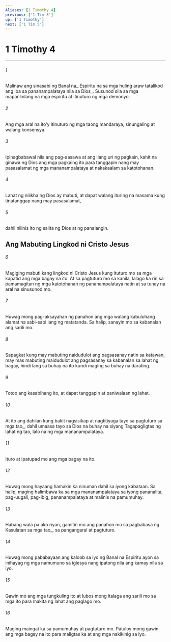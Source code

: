 ```yaml
---
Aliases: [1 Timothy 4]
previous: ['1 Tim 3']
up: ['1 Timothy']
next: ['1 Tim 5']
---
```

# 1 Timothy 4

***






















###### 1 










Malinaw ang sinasabi ng Banal na_ Espiritu na sa mga huling araw tatalikod ang iba sa pananampalataya nila sa Dios_. Susunod sila sa mga mapanlinlang na mga espiritu at itinuturo ng mga demonyo. 





















###### 2 










Ang mga aral na itoʼy itinuturo ng mga taong mandaraya, sinungaling at walang konsensya. 





















###### 3 










Ipinagbabawal nila ang pag-aasawa at ang ilang uri ng pagkain, kahit na ginawa ng Dios ang mga pagkaing ito para tanggapin nang may pasasalamat ng mga mananampalataya at nakakaalam sa katotohanan. 





















###### 4 










Lahat ng nilikha ng Dios ay mabuti, at dapat walang ituring na masama kung tinatanggap nang may pasasalamat, 





















###### 5 










dahil nilinis ito ng salita ng Dios at ng panalangin.

## Ang Mabuting Lingkod ni Cristo Jesus 





















###### 6 










Magiging mabuti kang lingkod ni Cristo Jesus kung ituturo mo sa mga kapatid ang mga bagay na ito. At sa pagtuturo mo sa kanila, lalago ka rin sa pamamagitan ng mga katotohanan ng pananampalataya natin at sa tunay na aral na sinusunod mo. 





















###### 7 










Huwag mong pag-aksayahan ng panahon ang mga walang kabuluhang alamat na sabi-sabi lang ng matatanda. Sa halip, sanayin mo sa kabanalan ang sarili mo. 





















###### 8 










Sapagkat kung may mabuting naidudulot ang pagsasanay natin sa katawan, may mas mabuting maidudulot ang pagsasanay sa kabanalan sa lahat ng bagay, hindi lang sa buhay na ito kundi maging sa buhay na darating. 





















###### 9 










Totoo ang kasabihang ito, at dapat tanggapin at paniwalaan ng lahat. 





















###### 10 










At ito ang dahilan kung bakit nagsisikap at nagtitiyaga tayo sa pagtuturo sa mga tao_, dahil umaasa tayo sa Dios na buhay na siyang Tagapagligtas ng lahat ng tao, lalo na ng mga mananampalataya. 





















###### 11 










Ituro at ipatupad mo ang mga bagay na ito. 





















###### 12 










Huwag mong hayaang hamakin ka ninuman dahil sa iyong kabataan. Sa halip, maging halimbawa ka sa mga mananampalataya sa iyong pananalita, pag-uugali, pag-ibig, pananampalataya at malinis na pamumuhay. 





















###### 13 










Habang wala pa ako riyan, gamitin mo ang panahon mo sa pagbabasa ng Kasulatan sa mga tao_, sa pangangaral at pagtuturo. 





















###### 14 










Huwag mong pababayaan ang kaloob sa iyo ng Banal na Espiritu ayon sa inihayag ng mga namumuno sa iglesya nang ipatong nila ang kamay nila sa iyo. 





















###### 15 










Gawin mo ang mga tungkuling ito at lubos mong italaga ang sarili mo sa mga ito para makita ng lahat ang paglago mo. 





















###### 16 










Maging maingat ka sa pamumuhay at pagtuturo mo. Patuloy mong gawin ang mga bagay na ito para maligtas ka at ang mga nakikinig sa iyo.
